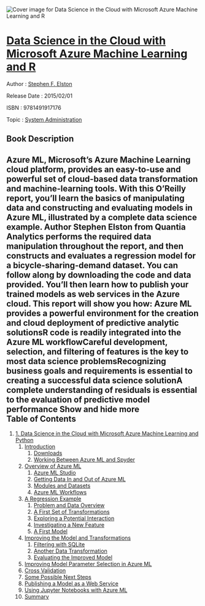 ![Cover image for Data Science in the Cloud with Microsoft Azure Machine Learning and R](https://imgdetail.ebookreading.net/cover/cover/system_admin/EB9781491917176.jpg)

[Data Science in the Cloud with Microsoft Azure Machine Learning and R](https://ebookreading.net/view/book/Data+Science+in+the+Cloud+with+Microsoft+Azure+Machine+Learning+and+R-EB9781491917176_1.html "Data Science in the Cloud with Microsoft Azure Machine Learning and R")
====================================================================================================================

Author : [Stephen F. Elston](https://ebookreading.net/search/author/Stephen+F.+Elston)

Release Date : 2015/02/01

ISBN : 9781491917176

Topic : [System Administration](https://ebookreading.net/search/category/system-administration)

Book Description
-----------------

 Azure ML, Microsoft’s Azure Machine Learning cloud platform, provides an easy-to-use and powerful set of cloud-based data transformation and machine-learning tools. With this O’Reilly report, you’ll learn the basics of manipulating data and constructing and evaluating models in Azure ML, illustrated by a complete data science example.
Author Stephen Elston from Quantia Analytics performs the required data manipulation throughout the report, and then constructs and evaluates a regression model for a bicycle-sharing-demand dataset. You can follow along by downloading the code and data provided. You’ll then learn how to publish your trained models as web services in the Azure cloud.
This report will show you how:
Azure ML provides a powerful environment for the creation and cloud deployment of predictive analytic solutionsR code is readily integrated into the Azure ML workflowCareful development, selection, and filtering of features is the key to most data science problemsRecognizing business goals and requirements is essential to creating a successful data science solutionA complete understanding of residuals is essential to the evaluation of predictive model performance        Show and hide more                
Table of Contents
-----------------

1. [1. Data Science in the Cloud with Microsoft Azure Machine Learning and Python](https://ebookreading.net/view/book/Data+Science+in+the+Cloud+with+Microsoft+Azure+Machine+Learning+and+R-EB9781491917176_5.html#data_science_in_the)
    1. [Introduction](https://ebookreading.net/view/book/Data+Science+in+the+Cloud+with+Microsoft+Azure+Machine+Learning+and+R-EB9781491917176_5.html#introduction)
        1. [Downloads](https://ebookreading.net/view/book/Data+Science+in+the+Cloud+with+Microsoft+Azure+Machine+Learning+and+R-EB9781491917176_5.html#downloads)
        1. [Working Between Azure ML and Spyder](https://ebookreading.net/view/book/Data+Science+in+the+Cloud+with+Microsoft+Azure+Machine+Learning+and+R-EB9781491917176_5.html#working_between_azu)
    1. [Overview of Azure ML](https://ebookreading.net/view/book/Data+Science+in+the+Cloud+with+Microsoft+Azure+Machine+Learning+and+R-EB9781491917176_5.html#overview_of_azure_m)
        1. [Azure ML Studio](https://ebookreading.net/view/book/Data+Science+in+the+Cloud+with+Microsoft+Azure+Machine+Learning+and+R-EB9781491917176_5.html#azure_ml_studio)
        1. [Getting Data In and Out of Azure ML](https://ebookreading.net/view/book/Data+Science+in+the+Cloud+with+Microsoft+Azure+Machine+Learning+and+R-EB9781491917176_5.html#getting_data_in_and)
        1. [Modules and Datasets](https://ebookreading.net/view/book/Data+Science+in+the+Cloud+with+Microsoft+Azure+Machine+Learning+and+R-EB9781491917176_5.html#modules_and_dataset)
        1. [Azure ML Workflows](https://ebookreading.net/view/book/Data+Science+in+the+Cloud+with+Microsoft+Azure+Machine+Learning+and+R-EB9781491917176_5.html#azure_ml_workflows)
    1. [A Regression Example](https://ebookreading.net/view/book/Data+Science+in+the+Cloud+with+Microsoft+Azure+Machine+Learning+and+R-EB9781491917176_5.html#regression_example)
        1. [Problem and Data Overview](https://ebookreading.net/view/book/Data+Science+in+the+Cloud+with+Microsoft+Azure+Machine+Learning+and+R-EB9781491917176_5.html#problem_and_data_ov)
        1. [A First Set of Transformations](https://ebookreading.net/view/book/Data+Science+in+the+Cloud+with+Microsoft+Azure+Machine+Learning+and+R-EB9781491917176_5.html#first_set_of_transf)
        1. [Exploring a Potential Interaction](https://ebookreading.net/view/book/Data+Science+in+the+Cloud+with+Microsoft+Azure+Machine+Learning+and+R-EB9781491917176_5.html#exploring_a_potenti)
        1. [Investigating a New Feature](https://ebookreading.net/view/book/Data+Science+in+the+Cloud+with+Microsoft+Azure+Machine+Learning+and+R-EB9781491917176_5.html#investigating_a_new)
        1. [A First Model](https://ebookreading.net/view/book/Data+Science+in+the+Cloud+with+Microsoft+Azure+Machine+Learning+and+R-EB9781491917176_5.html#first_model)
    1. [Improving the Model and Transformations](https://ebookreading.net/view/book/Data+Science+in+the+Cloud+with+Microsoft+Azure+Machine+Learning+and+R-EB9781491917176_5.html#improving_the_model)
        1. [Filtering with SQLite](https://ebookreading.net/view/book/Data+Science+in+the+Cloud+with+Microsoft+Azure+Machine+Learning+and+R-EB9781491917176_5.html#filtering_with_sqli)
        1. [Another Data Transformation](https://ebookreading.net/view/book/Data+Science+in+the+Cloud+with+Microsoft+Azure+Machine+Learning+and+R-EB9781491917176_5.html#another_data_transf)
        1. [Evaluating the Improved Model](https://ebookreading.net/view/book/Data+Science+in+the+Cloud+with+Microsoft+Azure+Machine+Learning+and+R-EB9781491917176_5.html#evaluating_the_impr)
    1. [Improving Model Parameter Selection in Azure ML](https://ebookreading.net/view/book/Data+Science+in+the+Cloud+with+Microsoft+Azure+Machine+Learning+and+R-EB9781491917176_5.html#improving_model_par)
    1. [Cross Validation](https://ebookreading.net/view/book/Data+Science+in+the+Cloud+with+Microsoft+Azure+Machine+Learning+and+R-EB9781491917176_5.html#cross_validation)
    1. [Some Possible Next Steps](https://ebookreading.net/view/book/Data+Science+in+the+Cloud+with+Microsoft+Azure+Machine+Learning+and+R-EB9781491917176_5.html#some_possible_next_)
    1. [Publishing a Model as a Web Service](https://ebookreading.net/view/book/Data+Science+in+the+Cloud+with+Microsoft+Azure+Machine+Learning+and+R-EB9781491917176_5.html#publishing_a_model_)
    1. [Using Jupyter Notebooks with Azure ML](https://ebookreading.net/view/book/Data+Science+in+the+Cloud+with+Microsoft+Azure+Machine+Learning+and+R-EB9781491917176_5.html#using_jupyter_noteb)
    1. [Summary](https://ebookreading.net/view/book/Data+Science+in+the+Cloud+with+Microsoft+Azure+Machine+Learning+and+R-EB9781491917176_5.html#summary)
